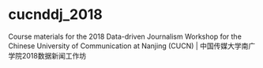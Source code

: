 # cucnddj_2018
Course materials for the 2018 Data-driven Journalism Workshop for the Chinese University of Communication at Nanjing (CUCN) | 中国传媒大学南广学院2018数据新闻工作坊
